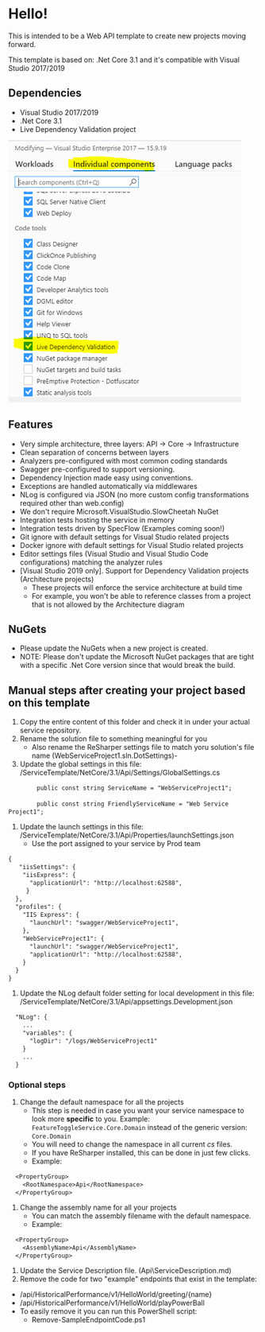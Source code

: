 # Hello! #

This is intended to be a Web API template to create new projects moving forward.

This template is based on: .Net Core 3.1 and it's compatible with Visual Studio 2017/2019

## Dependencies ##

- Visual Studio 2017/2019
- .Net Core 3.1
- Live Dependency Validation project

![Extension needed to install][logo]

## Features ##

- Very simple architecture, three layers: API -> Core -> Infrastructure
- Clean separation of concerns between layers
- Analyzers pre-configured with most common coding standards
- Swagger pre-configured to support versioning.
- Dependency Injection made easy using conventions.
- Exceptions are handled automatically via middlewares
- NLog is configured via JSON (no more custom config transformations required other than web.config)
- We don't require Microsoft.VisualStudio.SlowCheetah NuGet
- Integration tests hosting the service in memory
- Integration tests driven by SpecFlow (Examples coming soon!)
- Git ignore with default settings for Visual Studio related projects
- Docker ignore with default settings for Visual Studio related projects
- Editor settings files (Visual Studio and Visual Studio Code configurations) matching the analyzer rules
- [Visual Studio 2019 only]. Support for Dependency Validation projects (Architecture projects)
  - These projects will enforce the service architecture at build time
  - For example, you won't be able to reference classes from a project that is not allowed by the Architecture diagram
  
## NuGets ##

- Please update the NuGets when a new project is created.
- NOTE: Please don't update the Microsoft NuGet packages that are tight with a specific .Net Core version since that would break the build.

## Manual steps after creating your project based on this template ##

1. Copy the entire content of this folder and check it in under your actual service repository.
1. Rename the solution file to something meaningful for you
   - Also rename the ReSharper settings file to match yoru solution's file name (WebServiceProject1.sln.DotSettings)- 
1. Update the global settings in this file: /ServiceTemplate/NetCore/3.1/Api/Settings/GlobalSettings.cs
```
		public const string ServiceName = "WebServiceProject1";

		public const string FriendlyServiceName = "Web Service Project1";
```
1. Update the launch settings in this file: /ServiceTemplate/NetCore/3.1/Api/Properties/launchSettings.json
   - Use the port assigned to your service by Prod team
```
{
   "iisSettings": {
    "iisExpress": {
      "applicationUrl": "http://localhost:62588",
     }
  },
  "profiles": {
    "IIS Express": {
      "launchUrl": "swagger/WebServiceProject1",
    },
    "WebServiceProject1": {
      "launchUrl": "swagger/WebServiceProject1",
      "applicationUrl": "http://localhost:62588",
    }
  }
}
```
1. Update the NLog default folder setting for local development in this file: /ServiceTemplate/NetCore/3.1/Api/appsettings.Development.json
```
  "NLog": {
    ...
    "variables": {
      "logDir": "/logs/WebServiceProject1"
    }
    ...
  }
```

### Optional steps ###

1. Change the default namespace for all the projects
   - This step is needed in case you want your service namespace to look more **specific** to you. Example: `FeatureToggleService.Core.Domain` instead of the generic version: `Core.Domain`
   - You will need to change the namespace in all current _cs_ files.
   - If you have ReSharper installed, this can be done in just few clicks.
   - Example:
```
  <PropertyGroup>
    <RootNamespace>Api</RootNamespace>
  </PropertyGroup>
```
1. Change the assembly name for all your projects
   - You can match the assembly filename with the default namespace.
   - Example:
```
  <PropertyGroup>
    <AssemblyName>Api</AssemblyName>
  </PropertyGroup>
```
1. Update the Service Description file. (Api\ServiceDescription.md)
1. Remove the code for two "example" endpoints that exist in the template:
  - /api/HistoricalPerformance/v1/HelloWorld/greeting/{name}
  - /api/HistoricalPerformance/v1/HelloWorld/playPowerBall
  - To easily remove it you can run this PowerShell script:
    - Remove-SampleEndpointCode.ps1


[logo]: LiveDependencyValidation.PNG "Extension needed to install"
